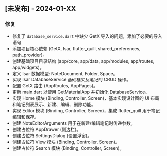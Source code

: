 ## [未发布] - 2024-01-XX
### 修复
- 修复了 `database_service.dart` 中缺少 GetX 导入的问题，添加了必要的导入语句
- 添加项目核心依赖 (GetX, Isar, flutter_quill, shared_preferences, path_provider)。
- 创建基础项目目录结构 (app/core, app/data, app/modules, app/routes, app/widgets)。
- 定义 Isar 数据模型: NoteDocument, Folder, Space。
- 实现 Isar DatabaseService 基础框架及笔记的 CRUD 操作。
- 配置 GetX 路由 (AppRoutes, AppPages)。
- 更新 main.dart 以使用 GetMaterialApp 并初始化 DatabaseService。
- 实现 Home 模块 (Binding, Controller, Screen)，基本实现设计图的 UI 布局和笔记列表展示、新建、编辑、删除功能。
- 实现 Editor 模块 (Binding, Controller, Screen)，集成 flutter_quill 用于笔记编辑和保存。
- 创建 NoteEditorArguments 用于在新建/编辑笔记时传递参数。
- 创建占位符 AppDrawer (侧边栏)。
- 创建占位符 SettingsDialog (设置浮窗)。
- 创建占位符 View 模块 (Binding, Controller, Screen)。
- 创建占位符 Search 模块 (Binding, Controller, Screen)。